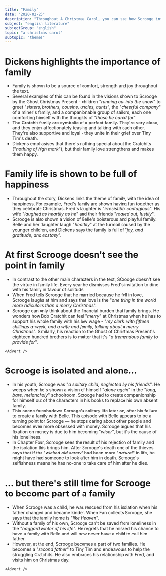 ```yaml
---
title: "Family"
date: "2020-02-26"
description: "Throughout A Christmas Carol, you can see how Scrooge interacts with his family, and how, by the end of the play, he changes dramatically."
subject: "english literature"
subjectGroup: "english"
topic: "a christmas carol"
subtopic: "themes"
---
```


# Dickens highlights the importance of family

- Family is shown to be a source of comfort, strength and joy throughout the text.
- Several examples of this can be found in the visions shown to Scrooge by the Ghost Christmas Present - children "_running out into the snow_" to greet "_sisters, brothers, cousins, uncles, aunts_", the "_cheerful company_" of a miner's family, and a companionable group of sailors, each one comforting himself with the thoughts of "_those he cared for_"
- The Cratchit family are symbolic of a perfect family. They're very close, and they enjoy affectionately teasing and talking with each other. They're also supportive and loyal - they unite in their grief over Tiny Tim's death.
- Dickens emphasises that there's nothing special about the Cratchits ("_nothing of high mark_"), but their family love strengthens and makes them happy.

# Family life is shown to be full of happiness

- Throughout the story, Dickens links the theme of family, with the idea of happiness. For example, Fred's family are shown having fun together as they celebrate Christmas. Fred's laughter is "_irresistibly contagious_". His wife "_laughed as heartily as he_" and their friends "_roared out, lustily_".
- Scrooge is also shown a vision of Belle's boisterous and playful family. Belle and her daughter laugh "_heartily_" at the turmoil caused by the younger children, and Dickens says the family is full of "_joy, and gratitude, and ecstasy_".

# At first Scrooge doesn't see the point in family

- In contrast to the other main characters in the text, SCrooge doesn't see the virtue in family life. Every year he dismisses Fred's invitation to dine with his family in favour of solitude.
- When Fred tells Scrooge that he married because he fell in love, Scrooge laughs at him and says that love is the "_one thing in the world more ridiculous than a merry Christmas_".
- Scrooge can only think about the financial burden that family brings. He wonders how Bob Cratchit can feel "_merry_" at Christmas when he has to support his whole family with his low wage - "_my clerk, with fifteen shillings a-week, and a wife and family, talking about a merry Christmas_". Similarly, his reaction to the Ghost of Christmas Present's eighteen hundred brothers is to mutter that it's "_a tremendous family to provide for_".

```react
<Advert />
```

# Scrooge is isolated and alone...

- In his youth, Scrooge was "_a solitary child, neglected by his friends_". He weeps when he's shown a vision of himself "_alone again_" in the "_long, bare, melancholy_" schoolroom. Scrooge had to create companionship for himself out of the characters in his books to replace his own absent family.
- This scene foreshadows Scrooge's solitary life later on, after his failure to create a family with Belle. This episode with Belle appears to be a turning point for Scrooge — he stops caring about other people and becomes even more obsessed with money. Scrooge argues that his fixation on money is due to him becoming "_wiser_", but it's the cause of his loneliness.
- In Chapter Four, Scrooge sees the result of his rejection of family and the isolation this brings him. After Scrooge's death one of the thieves says that if the "_wicked old screw_" had been more "_natural_" in life, he might have had someone to look after him in death. Scrooge's selfishness means he has no-one to take care of him after he dies.

# ... but there's still time for Scrooge to become part of a family

- When Scrooge was a child, he was rescued from his isolation when his father changed and became kinder. When Fan collects Scrooge, she says that the family home is "_like Heaven_".
- Without a family of his own, Scrooge can't be saved from loneliness in the "_haggard winter of his life_". He regrets that he missed his chance to have a family with Belle and will now never have a child to call him father.
- However, at the end, Scrooge becomes a part of two families. He becomes a "_second father_" to Tiny Tim and endeavours to help the struggling Cratchits. He also embraces his relationship with Fred, and visits him on Christmas day.

```react
<Advert />
```
